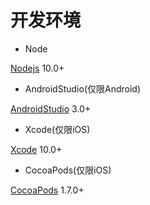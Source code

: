 # 开发环境

- Node

[Nodejs](https://nodejs.org/zh-cn/) 10.0+

- AndroidStudio(仅限Android)

[AndroidStudio](https://developer.android.com/studio/) 3.0+

- Xcode(仅限iOS)

[Xcode](https://itunes.apple.com/us/app/xcode/id497799835?mt=12) 10.0+

- CocoaPods(仅限iOS)

[CocoaPods](https://cocoapods.org/) 1.7.0+
